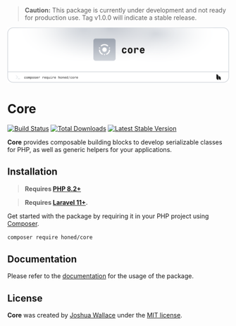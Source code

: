 > **Caution:** This package is currently under development and not ready for production use. Tag v1.0.0 will indicate a stable release.

<a href="https://honed.dev/core">
	<picture>
		<source media="(prefers-color-scheme: dark)" srcset="art/header-dark.png">
		<img alt="" src="art/header-light.png">
	</picture>
</a>

# Core

<p>
    <a href="https://github.com/honedlabs/core/actions"><img src="https://github.com/honedlabs/core/actions/workflows/tests.yml/badge.svg" alt="Build Status"></a>
    <!-- <a href="https://github.com/honedlabs/core/actions"><img src="https://github.com/honedlabs/core/actions/workflows/tests.yml/badge.svg" alt="Test coverage"></a> -->
    <a href="https://packagist.org/packages/honed/core"><img src="https://img.shields.io/packagist/dt/honed/core" alt="Total Downloads"></a>
    <a href="https://packagist.org/packages/honed/core"><img src="https://img.shields.io/packagist/v/honed/core" alt="Latest Stable Version"></a>
</p>

**Core** provides composable building blocks to develop serializable classes for PHP, as well as generic helpers for your applications.

## Installation

> **Requires [PHP 8.2+](https://php.net/releases/)**

> **Requires [Laravel 11+](https://laravel.com/docs/releases).**

Get started with the package by requiring it in your PHP project using [Composer](https://getcomposer.org/).

```bash
composer require honed/core
```

## Documentation

Please refer to the [documentation](https://honed.dev/core) for the usage of the package.

## License

**Core** was created by [Joshua Wallace](https://joshua-wallace.com) under the [MIT license](https://opensource.org/licenses/MIT).
